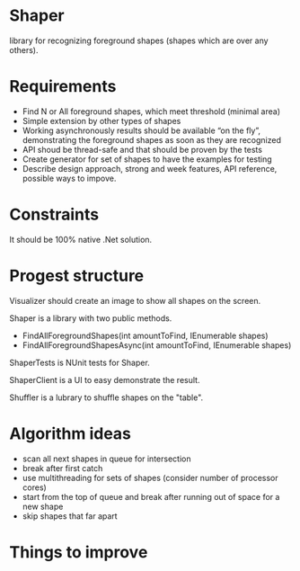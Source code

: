 # Shaper

library for recognizing foreground shapes (shapes which are over any others).

# Requirements

- Find N or All foreground shapes, which meet threshold (minimal area)
- Simple extension by other types of shapes
- Working asynchronously results should be available “on the fly”, demonstrating the foreground shapes as soon as they are recognized
- API shoud be thread-safe and that should be proven by the tests
- Create generator for set of shapes to have the examples for testing
- Describe design approach, strong and week features, API reference, possible ways to impove.

# Constraints

It should be 100% native .Net solution.

# Progest structure

Visualizer should create an image to show all shapes on the screen. 

Shaper is a library with two public methods.  
- FindAllForegroundShapes(int amountToFind, IEnumerable<Shape> shapes)  
- FindAllForegroundShapesAsync(int amountToFind, IEnumerable<Shape> shapes)  

ShaperTests is NUnit tests for Shaper.  

ShaperClient is a UI to easy demonstrate the result.  

Shuffler is a lubrary to shuffle shapes on the "table".  

# Algorithm ideas

- scan all next shapes in queue for intersection
- break after first catch
- use multithreading for sets of shapes (consider number of processor cores)
- start from the top of queue and break after running out of space for a new shape
- skip shapes that far apart

# Things to improve
